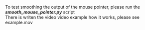 To test smoothing the output of the mouse pointer, please run the ***smooth_mouse_pointer.py*** script<br>
There is writen the video video example how it works, please see example.mov